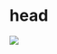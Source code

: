<h1>head</h1>


<img src="https://img.shields.io/badge/3766AB?style=flat-square&logo=Python&logoColor=white"/></a>
